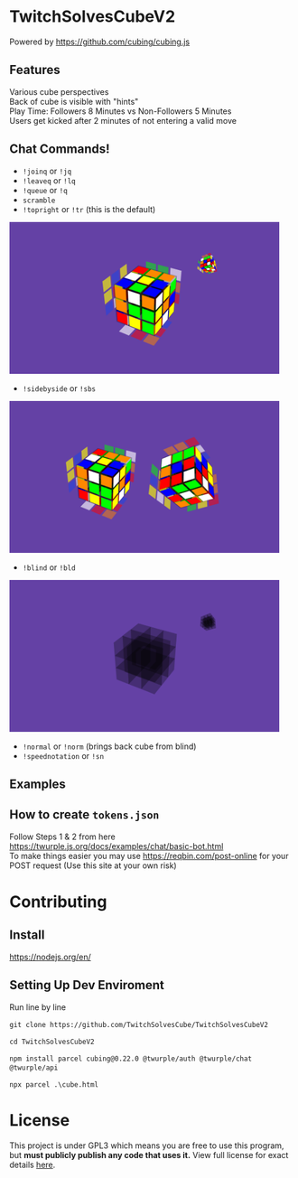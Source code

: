 # TwitchSolvesCubeV2
Powered by https://github.com/cubing/cubing.js

## Features
Various cube perspectives  
Back of cube is visible with "hints"  
Play Time: Followers 8 Minutes vs Non-Followers 5 Minutes  
Users get kicked after 2 minutes of not entering a valid move

## Chat Commands!
- `!joinq` or `!jq`
- `!leaveq` or `!lq`
- `!queue` or `!q`
- `scramble`
- `!topright` or `!tr` (this is the default)
<img src="https://github.com/TwitchSolvesCube/TwitchSolvesCubeV2/blob/main/media/TopRight.png"  width="478" height="269">

- `!sidebyside` or `!sbs`
<img src="https://github.com/TwitchSolvesCube/TwitchSolvesCubeV2/blob/main/media/SideBySide.png"  width="478" height="269">

- `!blind` or `!bld`
<img src="https://github.com/TwitchSolvesCube/TwitchSolvesCubeV2/blob/main/media/Blind.png"  width="478" height="269">

- `!normal` or `!norm` (brings back cube from blind)
- `!speednotation` or `!sn`

## Examples

## How to create `tokens.json`
Follow Steps 1 & 2 from here https://twurple.js.org/docs/examples/chat/basic-bot.html  
To make things easier you may use https://reqbin.com/post-online for your POST request (Use this site at your own risk)

# Contributing

## Install
https://nodejs.org/en/

## Setting Up Dev Enviroment
Run line by line
```
git clone https://github.com/TwitchSolvesCube/TwitchSolvesCubeV2  
```
```
cd TwitchSolvesCubeV2
```
```
npm install parcel cubing@0.22.0 @twurple/auth @twurple/chat @twurple/api
```
```
npx parcel .\cube.html
```

# License
This project is under GPL3 which means you are free to use this program, but **must publicly publish any code that uses it.** View full license for exact details [here](https://github.com/TwitchSolvesCube/TwitchSolvesCubeV2/blob/main/LICENSE).
